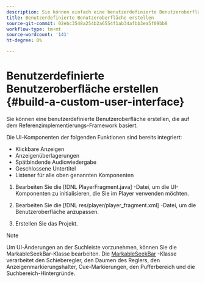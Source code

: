 ```yaml
---
description: Sie können einfach eine benutzerdefinierte Benutzeroberfläche erstellen, die auf dem Referenzimplementierungs-Framework basiert.
title: Benutzerdefinierte Benutzeroberfläche erstellen
source-git-commit: 02ebc3548a254b2a6554f1ab34afbb3ea5f09bb8
workflow-type: tm+mt
source-wordcount: '141'
ht-degree: 0%

---
```


# Benutzerdefinierte Benutzeroberfläche erstellen {#build-a-custom-user-interface}

Sie können eine benutzerdefinierte Benutzeroberfläche erstellen, die auf dem Referenzimplementierungs-Framework basiert.

Die UI-Komponenten der folgenden Funktionen sind bereits integriert:

* Klickbare Anzeigen
* Anzeigenüberlagerungen
* Spätbindende Audiowiedergabe
* Geschlossene Untertitel
* Listener für alle oben genannten Komponenten

1. Bearbeiten Sie die [!DNL PlayerFragment.java] -Datei, um die UI-Komponenten zu initialisieren, die Sie im Player verwenden möchten.

1. Bearbeiten Sie die [!DNL res/player/player_fragment.xml] -Datei, um die Benutzeroberfläche anzupassen.
1. Erstellen Sie das Projekt.

>[!NOTE]
>
>Um UI-Änderungen an der Suchleiste vorzunehmen, können Sie die MarkableSeekBar-Klasse bearbeiten. Die [MarkableSeekBar](https://help.adobe.com/en_US/primetime/api/reference_implementation/android/javadoc/com/adobe/primetime/reference/ui/player/MarkableSeekBar.html) -Klasse verarbeitet den Schieberegler, den Daumen des Reglers, den Anzeigenmarkierungshalter, Cue-Markierungen, den Pufferbereich und die Suchbereich-Hintergründe.
